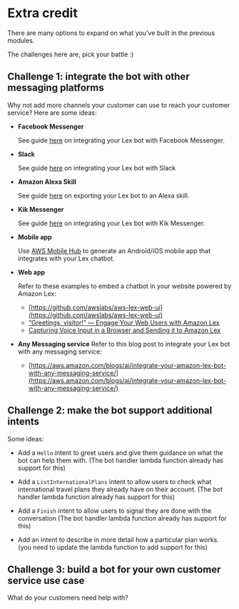 # Extra credit

There are many options to expand on what you've built in the previous modules. 

The challenges here are, pick your battle :)

## Challenge 1: integrate the bot with other messaging platforms

Why not add more channels your customer can use to reach your customer service? Here are some ideas:

* **Facebook Messenger**
	
	See guide [here](http://docs.aws.amazon.com/lex/latest/dg/fb-bot-association.html) on integrating your Lex bot with Facebook Messenger. 

* **Slack**
	
	See guide [here](http://docs.aws.amazon.com/lex/latest/dg/slack-bot-association.html) on integrating your Lex bot with Slack
	
* **Amazon Alexa Skill**

 	See guide [here](http://docs.aws.amazon.com/lex/latest/dg/export.html) on exporting your Lex bot to an Alexa skill. 
 	
* **Kik Messenger** 
 
 	See guide [here](http://docs.aws.amazon.com/lex/latest/dg/kik-bot-association.html) on integrating your Lex bot with Kik Messenger. 

* **Mobile app**
	
	Use [AWS Mobile Hub](http://docs.aws.amazon.com/aws-mobile/latest/developerguide/conversational-bots.html) to generate an Android/iOS mobile app that integrates with your Lex chatbot. 

* **Web app**
 
	Refer to these examples to embed a chatbot in your website powered by Amazon Lex:
	
	* [https://github.com/awslabs/aws-lex-web-ui](https://github.com/awslabs/aws-lex-web-ui)
	* [“Greetings, visitor!” — Engage Your Web Users with Amazon Lex](https://aws.amazon.com/blogs/ai/greetings-visitor-engage-your-web-users-with-amazon-lex/)
	* [Capturing Voice Input in a Browser and Sending it to Amazon Lex
](https://aws.amazon.com/blogs/ai/capturing-voice-input-in-a-browser/)

* **Any Messaging service**
	Refer to this blog post to integrate your Lex bot with any messaging service:
	
	* [https://aws.amazon.com/blogs/ai/integrate-your-amazon-lex-bot-with-any-messaging-service/](https://aws.amazon.com/blogs/ai/integrate-your-amazon-lex-bot-with-any-messaging-service/)
	
## Challenge 2: make the bot support additional intents

Some ideas: 

* Add a `Hello` intent to greet users and give them guidance on what the bot can help them with. (The bot handler lambda function already has support for this)

* Add a `ListInternationalPlans` intent to allow users to check what international travel plans they already have on their account.  (The bot handler lambda function already has support for this)

* Add a `Finish` intent to allow users to signal they are done with the conversation (The bot handler lambda function already has support for this)

* Add an intent to describe in more detail how a particular plan works. (you need to update the lambda function to add support for this)


## Challenge 3: build a bot for your own customer service use case

What do your customers need help with? 
